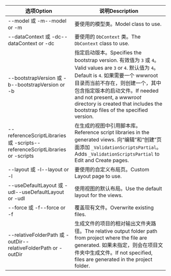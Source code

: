 <!-- Options common to Razor Pages and Controller -->
| <span data-ttu-id="59c28-101">选项</span><span class="sxs-lookup"><span data-stu-id="59c28-101">Option</span></span>               | <span data-ttu-id="59c28-102">说明</span><span class="sxs-lookup"><span data-stu-id="59c28-102">Description</span></span>|
| ----------------- | ------------ |
| <span data-ttu-id="59c28-103">--model 或 -m</span><span class="sxs-lookup"><span data-stu-id="59c28-103">--model or -m</span></span>  | <span data-ttu-id="59c28-104">要使用的模型类。</span><span class="sxs-lookup"><span data-stu-id="59c28-104">Model class to use.</span></span> |
| <span data-ttu-id="59c28-105">--dataContext 或 -dc</span><span class="sxs-lookup"><span data-stu-id="59c28-105">--dataContext or -dc</span></span>  | <span data-ttu-id="59c28-106">要使用的 `DbContext` 类。</span><span class="sxs-lookup"><span data-stu-id="59c28-106">The `DbContext` class to use.</span></span> |
| <span data-ttu-id="59c28-107">--bootstrapVersion 或 -b</span><span class="sxs-lookup"><span data-stu-id="59c28-107">--bootstrapVersion or -b</span></span>  | <span data-ttu-id="59c28-108">指定启动版本。</span><span class="sxs-lookup"><span data-stu-id="59c28-108">Specifies the bootstrap version.</span></span> <span data-ttu-id="59c28-109">有效值为 `3` 或 `4`。</span><span class="sxs-lookup"><span data-stu-id="59c28-109">Valid values are `3` or `4`.</span></span> <span data-ttu-id="59c28-110">默认值为 `4`。</span><span class="sxs-lookup"><span data-stu-id="59c28-110">Default is `4`.</span></span> <span data-ttu-id="59c28-111">如果需要一个 wwwroot  目录而当前不存在，则创建一个，其中包含指定版本的启动文件。</span><span class="sxs-lookup"><span data-stu-id="59c28-111">If needed and not present, a *wwwroot* directory is created that includes the bootstrap files of the specified version.</span></span> |
| <span data-ttu-id="59c28-112">--referenceScriptLibraries 或 -scripts</span><span class="sxs-lookup"><span data-stu-id="59c28-112">--referenceScriptLibraries or -scripts</span></span> |  <span data-ttu-id="59c28-113">在生成的视图中引用脚本库。</span><span class="sxs-lookup"><span data-stu-id="59c28-113">Reference script libraries in the generated views.</span></span> <span data-ttu-id="59c28-114">向“编辑”和“创建”页面添加 `_ValidationScriptsPartial`。</span><span class="sxs-lookup"><span data-stu-id="59c28-114">Adds `_ValidationScriptsPartial` to Edit and Create pages.</span></span> |
| <span data-ttu-id="59c28-115">--layout 或 -l</span><span class="sxs-lookup"><span data-stu-id="59c28-115">--layout or -l</span></span> | <span data-ttu-id="59c28-116">要使用的自定义布局页。</span><span class="sxs-lookup"><span data-stu-id="59c28-116">Custom Layout page to use.</span></span> |
| <span data-ttu-id="59c28-117">--useDefaultLayout 或 -udl</span><span class="sxs-lookup"><span data-stu-id="59c28-117">--useDefaultLayout or -udl</span></span> | <span data-ttu-id="59c28-118">使用视图的默认布局。</span><span class="sxs-lookup"><span data-stu-id="59c28-118">Use the default layout for the views.</span></span> |
| <span data-ttu-id="59c28-119">--force 或 -f</span><span class="sxs-lookup"><span data-stu-id="59c28-119">--force or -f</span></span> | <span data-ttu-id="59c28-120">覆盖现有文件。</span><span class="sxs-lookup"><span data-stu-id="59c28-120">Overwrite existing files.</span></span> |
| <span data-ttu-id="59c28-121">--relativeFolderPath 或 -outDir</span><span class="sxs-lookup"><span data-stu-id="59c28-121">--relativeFolderPath or -outDir</span></span> | <span data-ttu-id="59c28-122">生成文件的项目的相对输出文件夹路径。</span><span class="sxs-lookup"><span data-stu-id="59c28-122">The relative output folder path from project where the file are generated.</span></span> <span data-ttu-id="59c28-123">如果未指定，则会在项目文件夹中生成文件。</span><span class="sxs-lookup"><span data-stu-id="59c28-123">If not specified, files are generated in the project folder.</span></span> |